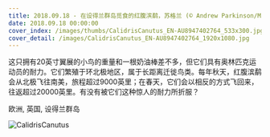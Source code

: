 ```yaml
---
title: 2018.09.18 - 在设得兰群岛觅食的红腹滨鹬，苏格兰 (© Andrew Parkinson/Minden Pictures)
date: 2018.09.18 00:00:00
cover_index: /images/thumbs/CalidrisCanutus_EN-AU8947402764_533x300.jpg
cover_detail: /images/CalidrisCanutus_EN-AU8947402764_1920x1080.jpg
---
```


这只拥有20英寸翼展的小鸟的重量和一根奶油棒差不多，但它们具有奥林匹克运动员的耐力。它们繁殖于环北极地区，属于长距离迁徙鸟类。每年秋天，红腹滨鹬会从北极飞往南美，旅程超过9000英里；在春天，它们会以相反的方式飞回来，往返超过20000英里。有没有被它们这种惊人的耐力所折服？

欧洲, 英国, 设得兰群岛

![CalidrisCanutus](/images/CalidrisCanutus_EN-AU8947402764_1920x1080.jpg)
